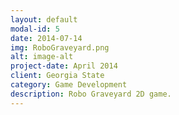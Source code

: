 ```yaml
---
layout: default
modal-id: 5
date: 2014-07-14
img: RoboGraveyard.png
alt: image-alt
project-date: April 2014
client: Georgia State
category: Game Development
description: Robo Graveyard 2D game.
---
```

